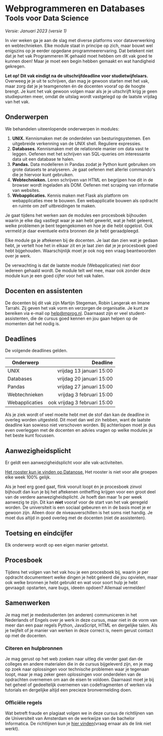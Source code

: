 # Webprogrammeren en Databases<br><small>Tools voor Data Science</small>

<style>
    h2
    {
        break-before: page;
    }
    h1, h2, h3, h4, h5
    {
        break-after: avoid-page;
    }
</style>

*Versie: Januari 2023 (versie 1)*

In vier weken ga je aan de slag met diverse platforms voor dataverwerking en webtechnieken. Elke module staat in principe op zich, maar bouwt wel enigszins op je eerder opgedane programmeerervaring. Dat betekent niet dat je het vak Programmeren IK gehaald moet hebben om dit vak goed te kunnen doen! Maar je moet een begin hebben gemaakt en wat handigheid gekregen.

**Let op! Dit vak eindigt na de uitschrijfdeadline voor studietwijfelaars.** Overweeg je je uit te schrijven, dan mag je gewoon starten met het vak, maar zorg dat je je teamgenoten én de docenten vooraf op de hoogte brengt. Je kunt het vak gewoon volgen maar als je je uitschrijft krijg je geen studiepunten meer, omdat de uitslag wordt vastgelegd op de laatste vrijdag van het vak.


## Onderwerpen

We behandelen uiteenlopende onderwerpen in modules:

1. **UNIX.** Kennismaken met de onderdelen van besturingsystemen. Een uitgebreide verkenning van de UNIX shell. Reguliere expressies.
2. **Databases.** Kennismaken met de relationele manier om data vast te leggen. Oefenen met het schrijven van SQL-queries om interessante data uit een database te halen.
3. **Pandas.** Data modelleren in Pandas zodat je Python kunt gebruiken om grote datasets te analyseren. Je gaat oefenen met allerlei commando's die je hiervoor kunt gebruiken.
4. **Webtechnieken.** Leren schrijven van HTML en begrijpen hoe dit in de browser wordt ingeladen als DOM. Oefenen met scraping van informatie van websites.
5. **Webapplicaties.** Kennis maken met Flask als platform om webapplicaties mee te bouwen. Een webapplicatie bouwen als opdracht en ruimte om zelf uitbreidingen te maken.

Je gaat tijdens het werken aan de modules een procesboek bijhouden waarin je elke dag vastlegt waar je aan hebt gewerkt, wat je hebt geleerd, welke problemen je bent tegengekomen en hoe je die hebt opgelost. Ook vermeld je daar eventuele extra bronnen die je hebt geraadpleegd.

Elke module ga je aftekenen bij de docenten. Je laat dan zien wat je gedaan hebt, je vertelt hoe het in elkaar zit en je laat zien dat je je procesboek goed hebt bijgehouden. Waarschijnlijk moet je ook nog een vraag beantwoorden over je werk.

De verwachting is dat de laatste module (Webapplicaties) niet door iedereen gehaald wordt. De module telt wel mee, maar ook zonder deze module kun je een goed cijfer voor het vak halen.


## Docenten en assistenten

De docenten bij dit vak zijn Martijn Stegeman, Robin Langerak en Imane Tarrahi. Zij geven het vak vorm en verzorgen de organisatie. Je kunt ze bereiken via e-mail op <help@mprog.nl>. Daarnaast zijn er veel student-assistenten, die de cursus goed kennen en jou gaan helpen op de momenten dat het nodig is.


## Deadlines

De volgende deadlines gelden.

| Onderwerp      |                     Deadline |
|----------------|-----------------------------:|
| UNIX           |     vrijdag 13 januari 15:00 |
| Databases      |     vrijdag 20 januari 15:00 |
| Pandas         |     vrijdag 27 januari 15:00 |
| Webtechnieken  |     vrijdag 3 februari 15:00 |
| Webapplicaties | ook vrijdag 3 februari 15:00 |

Als je ziek wordt of veel moeite hebt met de stof dan kan de deadline in overleg worden uitgesteld. Dit moet dan wel zin hebben, want de laatste deadline kan sowieso niet verschoven worden. Bij achterlopen moet je dus even overleggen met de docenten en advies vragen op welke modules je het beste kunt focussen.


## Aanwezigheidsplicht

Er geldt een aanwezigheidsplicht voor alle vak-activiteiten.

[Het rooster kun je vinden op Datanose.](https://datanose.nl/#course[111981]) Het rooster is niet voor alle groepen elke week 100% gelijk.

Als je heel erg goed gaat, flink vooruit loopt én je procesboek zinvol bijhoudt dan kun je bij het aftekenen ontheffing krijgen voor een groot deel van de verdere aanwezigheidsplicht. Je hoeft dan maar 1x per week aanwezig te zijn. Dit kan **niet** vooraf voor de start van het vak geregeld worden. De universiteit is een sociaal gebeuren en in de basis moet je er gewoon zijn. Alleen door de niveauverschillen is het soms niet handig. Je moet dus altijd in goed overleg met de docenten (niet de assistenten).


## Toetsing en eindcijfer

Elk onderwerp wordt op een eigen manier getoetst.


## Procesboek

Tijdens het volgen van het vak hou je een procesboek bij, waarin je per opdracht documenteert welke dingen je hebt geleerd die jou opvielen, maar ook welke bronnen je hebt gebruikt en wat voor soort hulp je hebt gevraagd: opstarten, nare bugs, ideeën opdoen? Allemaal vermelden!


## Samenwerken

Je mag met je medestudenten (en anderen) communiceren in het Nederlands of Engels over je werk in deze cursus, maar niet in de vorm van meer dan een paar regels Python, JavaScript, HTML en dergelijke talen. Als je twijfelt of je manier van werken in deze correct is, neem gerust contact op met de docenten.


### Citeren en hulpbronnen

Je mag gerust op het web zoeken naar uitleg die verder gaat dan de colleges en andere materialen die in de cursus bijgeleverd zijn, en je mag op zoek naar oplossingen voor technische problemen waar je tegenaan loopt, maar je mag zeker geen oplossingen voor onderdelen van de opdrachten overnemen om aan de eisen te voldoen. Daarnaast moet je bij het geheel of gedeeltelijk overnemen van codefragmenten of werken via tutorials en dergelijke altijd een precieze bronvermelding doen.


### Officiële regels

Wat betreft fraude en plagiaat volgen we in deze cursus de richtlijnen van de Universiteit van Amsterdam en de werkwijze van de bachelor Informatica. De richtlijnen kun je [hier vinden](vraag ernaar als de link niet werkt).

[hier vinden]: http://student.uva.nl/az/a-z-lijst/a-z-lijst/content/folder/fraude-plagiaat-en-bronvermelding/plagiaat-en-fraude.html
